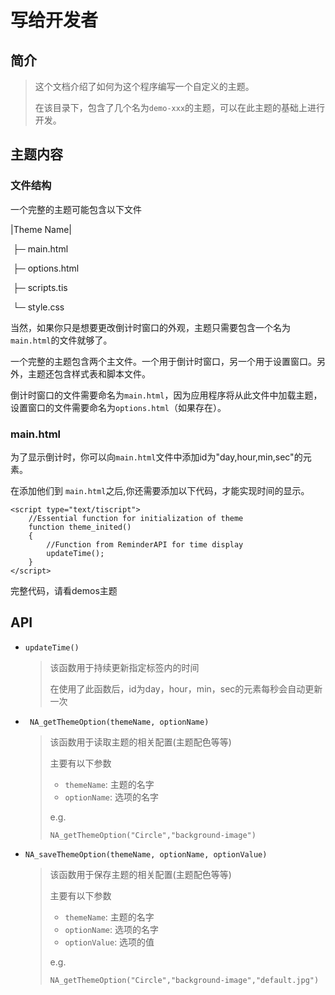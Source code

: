 # 写给开发者

## 简介

> 这个文档介绍了如何为这个程序编写一个自定义的主题。
>
> 在该目录下，包含了几个名为```demo-xxx```的主题，可以在此主题的基础上进行开发。

## 主题内容

### 文件结构

一个完整的主题可能包含以下文件

|Theme Name|

​	├─  main.html

​	├─ options.html

​	├─ scripts.tis

​	└─ style.css

当然，如果你只是想要更改倒计时窗口的外观，主题只需要包含一个名为```main.html```的文件就够了。

一个完整的主题包含两个主文件。一个用于倒计时窗口，另一个用于设置窗口。另外，主题还包含样式表和脚本文件。

倒计时窗口的文件需要命名为```main.html```，因为应用程序将从此文件中加载主题，
设置窗口的文件需要命名为``options.html``（如果存在）。

### main.html

为了显示倒计时，你可以向```main.html```文件中添加id为"day,hour,min,sec"的元素。

在添加他们到 ```main.html```之后,你还需要添加以下代码，才能实现时间的显示。

```
<script type="text/tiscript">          
    //Essential function for initialization of theme
    function theme_inited()
    {
        //Function from ReminderAPI for time display
        updateTime();
    }
</script>
```

完整代码，请看demos主题

## API

* ```updateTime()```

  > 该函数用于持续更新指定标签内的时间
  >
  > 在使用了此函数后，id为day，hour，min，sec的元素每秒会自动更新一次

* ```  NA_getThemeOption(themeName, optionName) ```

  > 该函数用于读取主题的相关配置(主题配色等等)
  >
  > 主要有以下参数
  >
  > * ```themeName```: 主题的名字
  > * ```optionName```: 选项的名字
  >
  > e.g. 
  >
  > ```tiscript
  > NA_getThemeOption("Circle","background-image")
  > ```

* ```NA_saveThemeOption(themeName, optionName, optionValue)```

  > 该函数用于保存主题的相关配置(主题配色等等)
  >
  > 主要有以下参数
  >
  > * ```themeName```: 主题的名字
  > * ```optionName```: 选项的名字
  > * ```optionValue```: 选项的值
  >
  > e.g. 
  >
  > ```
  > NA_getThemeOption("Circle","background-image","default.jpg")
  > ```


